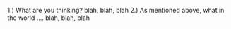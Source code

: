 1.) What are you thinking?  blah, blah, blah
2.) As mentioned above, what in the world .... blah, blah, blah

